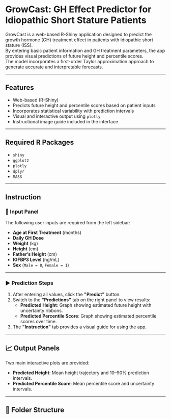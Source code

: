 # GrowCast: GH Effect Predictor for Idiopathic Short Stature Patients

GrowCast is a web-based R-Shiny application designed to predict the growth hormone (GH) treatment effect in patients with idiopathic short stature (ISS).  
By entering basic patient information and GH treatment parameters, the app provides visual predictions of future height and percentile scores.  
The model incorporates a first-order Taylor approximation approach to generate accurate and interpretable forecasts.

---

## Features

- Web-based (R-Shiny)
- Predicts future height and percentile scores based on patient inputs
- Incorporates statistical variability with prediction intervals
- Visual and interactive output using `plotly`
- Instructional image guide included in the interface

---

## Required R Packages

- `shiny`
- `ggplot2`
- `plotly`
- `dplyr`
- `MASS`

---

## Instruction


### 🧾 Input Panel

The following user inputs are required from the left sidebar:

- **Age at First Treatment** (months)
- **Daily GH Dose**
- **Weight** (kg)
- **Height** (cm)
- **Father’s Height** (cm)
- **IGFBP3 Level** (ng/mL)
- **Sex** (`Male = 0`, `Female = 1`)

---

### ▶️ Prediction Steps

1. After entering all values, click the **"Predict"** button.
2. Switch to the **"Predictions"** tab on the right panel to view results:
   - **Predicted Height**: Graph showing estimated future height with uncertainty ribbons.
   - **Predicted Percentile Score**: Graph showing estimated percentile scores over time.
3. The **"Instruction"** tab provides a visual guide for using the app.

---

## 📈 Output Panels

Two main interactive plots are provided:

- **Predicted Height**: Mean height trajectory and 10–90% prediction intervals.
- **Predicted Percentile Score**: Mean percentile score and uncertainty intervals.

---

## 📂 Folder Structure

